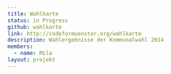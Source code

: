 ```yaml
---
title: Wahlkarte
status: in Progress
github: wahlkarte
link: http://codeformuenster.org/wahlkarte
description: Wahlergebnisse der Kommunalwahl 2014
members:
  - name: Mila
layout: projekt
---
```

